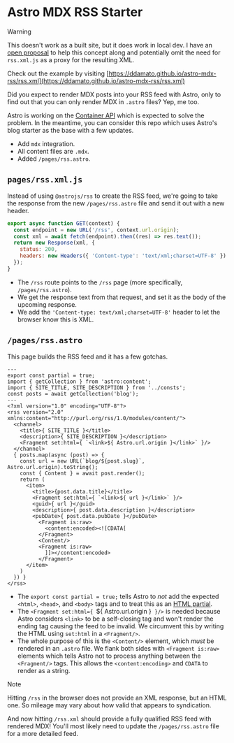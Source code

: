 # Astro MDX RSS Starter

> [!WARNING]
> This doesn't work as a built site, but it does work in local dev. I have an [open proposal](https://github.com/withastro/roadmap/discussions/881) to help this concept along and potentially omit the need for `rss.xml.js` as a proxy for the resulting XML.

Check out the example by visiting [https://ddamato.github.io/astro-mdx-rss/rss.xml](https://ddamato.github.io/astro-mdx-rss/rss.xml)

Did you expect to render MDX posts into your RSS feed with Astro, only to find out that you can only render MDX in `.astro` files? Yep, me too.

Astro is working on the [Container API](https://github.com/withastro/roadmap/issues/533) which is expected to solve the problem. In the meantime, you can consider this repo which uses Astro's blog starter as the base with a few updates.

- Add `mdx` integration.
- All content files are `.mdx`.
- Added `/pages/rss.astro`.

## `pages/rss.xml.js`

Instead of using `@astrojs/rss` to create the RSS feed, we're going to take the response from the new `/pages/rss.astro` file and send it out with a new header.

```js
export async function GET(context) {
  const endpoint = new URL('/rss', context.url.origin);
  const xml = await fetch(endpoint).then((res) => res.text());
  return new Response(xml, {
    status: 200,
    headers: new Headers({ 'Content-type': 'text/xml;charset=UTF-8' })
  });
}
```

- The `/rss` route points to the `/rss` page (more specifically, `/pages/rss.astro`).
- We get the response text from that request, and set it as the body of the upcoming response.
- We add the `'Content-type: text/xml;charset=UTF-8'` header to let the browser know this is XML.

## `/pages/rss.astro`

This page builds the RSS feed and it has a few gotchas.

```.astro
---
export const partial = true;
import { getCollection } from 'astro:content';
import { SITE_TITLE, SITE_DESCRIPTION } from '../consts';
const posts = await getCollection('blog');
---
<?xml version="1.0" encoding="UTF-8"?>
<rss version="2.0" xmlns:content="http://purl.org/rss/1.0/modules/content/">
  <channel>
    <title>{ SITE_TITLE }</title>
    <description>{ SITE_DESCRIPTION }</description>
    <Fragment set:html={ `<link>${ Astro.url.origin }</link>` }/>
  </channel>
  { posts.map(async (post) => {
    const url = new URL(`blog/${post.slug}`, Astro.url.origin).toString();
    const { Content } = await post.render();
    return (
      <item>
        <title>{post.data.title}</title>
        <Fragment set:html={ `<link>${ url }</link>` }/>
        <guid>{ url }</guid>
        <description>{ post.data.description }</description>
        <pubDate>{ post.data.pubDate }</pubDate>
          <Fragment is:raw>
            <content:encoded><![CDATA[
          </Fragment>
          <Content/>
          <Fragment is:raw>
            ]]></content:encoded>
          </Fragment>
      </item>
    )
  }) }
</rss>
```

- The `export const partial = true;` tells Astro to _not_ add the expected `<html>`, `<head>`, and `<body>` tags and to treat this as an [HTML partial](https://docs.astro.build/en/basics/astro-pages/#page-partials).
- The `<Fragment set:html={ `<link>${ Astro.url.origin }</link>` }/>` is needed because Astro considers `<link>` to be a self-closing tag and won't render the ending tag causing the feed to be invalid. We circumvent this by writing the HTML using `set:html` in a `<Fragment/>`.
- The whole purpose of this is the `<Content/>` element, which _must_ be rendered in an `.astro` file. We flank both sides with `<Fragment is:raw>` elements which tells Astro not to process anything between the `<Fragment/>` tags. This allows the `<content:encoding>` and `CDATA` to render as a string.

> [!NOTE]
> Hitting `/rss` in the browser does not provide an XML response, but an HTML one. So mileage may vary about how valid that appears to syndication.

And now hitting `/rss.xml` should provide a fully qualified RSS feed with rendered MDX! You'll most likely need to update the `/pages/rss.astro` file for a more detailed feed.